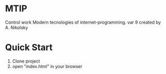 # MTIP

Control work Modern tecnologies of internet-programming. var 9
created by A. Nikolsky

# Quick Start

1. Clone project
2. open "index.html" in your browser
